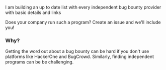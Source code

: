 I am building an up to date list with every independent bug bounty provider with basic details and links

Does your company run such a program? Create an issue and we'll include you!

### Why?

Getting the word out about a bug bounty can be hard if you don't use platforms like HackerOne and BugCrowd. Similarly, finding independent programs can be be challenging. 
